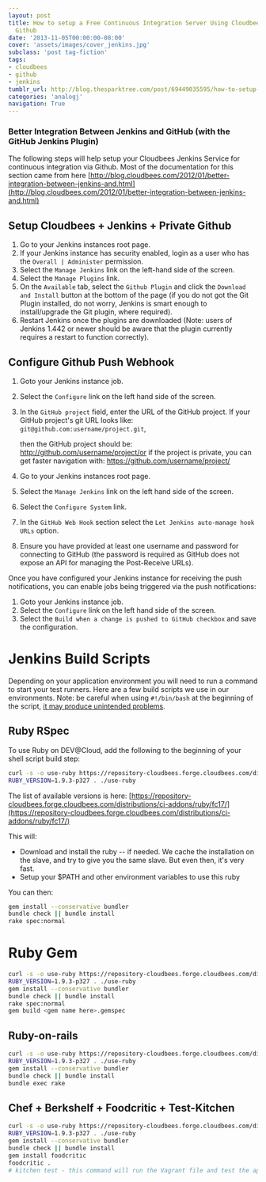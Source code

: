 ```yaml
---
layout: post
title: How to setup a Free Continuous Integration Server Using Cloudbees + Private
  Github
date: '2013-11-05T00:00:00-08:00'
cover: 'assets/images/cover_jenkins.jpg'
subclass: 'post tag-fiction'
tags:
- cloudbees
- github
- jenkins
tumblr_url: http://blog.thesparktree.com/post/69449035595/how-to-setup-a-free-continuous-integration-server
categories: 'analogj'
navigation: True
---
```


### Better Integration Between Jenkins and GitHub (with the GitHub Jenkins Plugin)

The following steps will help setup your Cloudbees Jenkins Service for continuous integration via Github. Most of the documentation for this section came from here [http://blog.cloudbees.com/2012/01/better-integration-between-jenkins-and.html](http://blog.cloudbees.com/2012/01/better-integration-between-jenkins-and.html)


## Setup Cloudbees + Jenkins + Private Github

1. Go to your Jenkins instances root page.
2. If your Jenkins instance has security enabled, login as a user who has the `Overall | Administer` permission.
3. Select the `Manage Jenkins` link on the left-hand side of the screen.
4. Select the `Manage Plugins` link.
5. On the `Available` tab, select the `Github Plugin` and click the `Download and Install` button at the bottom of the page (if you do not got the Git Plugin installed, do not worry, Jenkins is smart enough to install/upgrade the Git plugin, where required).
6. Restart Jenkins once the plugins are downloaded (Note: users of Jenkins 1.442 or newer should be aware that the plugin currently requires a restart to function correctly).

## Configure Github Push Webhook

1. Goto your Jenkins instance job.
2. Select the `Configure` link on the left hand side of the screen.
3. In the `GitHub project` field, enter the URL of the GitHub project. If your GitHub project's git URL looks like: `git@github.com:username/project.git`,

	then the GitHub project should be: http://github.com/username/project/or if the project is private, you can get faster navigation with: https://github.com/username/project/


4. Go to your Jenkins instances root page.
5. Select the `Manage Jenkins` link on the left hand side of the screen.
6. Select the `Configure System` link.
7. In the `GitHub Web Hook` section select the `Let Jenkins auto-manage hook URLs` option.
8. Ensure you have provided at least one username and password for connecting to GitHub (the password is required as GitHub does not expose an API for managing the Post-Receive URLs).

Once you have configured your Jenkins instance for receiving the push notifications, you can enable jobs being triggered via the push notifications:

1. Goto your Jenkins instance job.
2. Select the `Configure` link on the left hand side of the screen.
3. Select the `Build when a change is pushed to GitHub checkbox` and save the configuration.

# Jenkins Build Scripts

Depending on your application environment you will need to run a command to start your test runners. Here are a few build scripts we use in our environments. Note: be careful when using `#!/bin/bash` at the beginning of the script, [it may produce unintended problems](http://stackoverflow.com/questions/11464883/jenkins-succeed-when-unit-test-fails-rails).

## Ruby RSpec
To use Ruby on DEV@Cloud, add the following to the beginning of your shell script build step:

```bash
curl -s -o use-ruby https://repository-cloudbees.forge.cloudbees.com/distributions/ci-addons/ruby/use-ruby
RUBY_VERSION=1.9.3-p327 . ./use-ruby
```

The list of available versions is here: [https://repository-cloudbees.forge.cloudbees.com/distributions/ci-addons/ruby/fc17/](https://repository-cloudbees.forge.cloudbees.com/distributions/ci-addons/ruby/fc17/)

This will:

- Download and install the ruby -- if needed. We cache the installation on the slave, and try to give you the same slave. But even then, it's very fast.
- Setup your $PATH and other environment variables to use this ruby

You can then:

```bash
gem install --conservative bundler
bundle check || bundle install
rake spec:normal
```

# Ruby Gem

```bash
curl -s -o use-ruby https://repository-cloudbees.forge.cloudbees.com/distributions/ci-addons/ruby/use-ruby
RUBY_VERSION=1.9.3-p327 . ./use-ruby
gem install --conservative bundler
bundle check || bundle install
rake spec:normal
gem build <gem name here>.gemspec
```

## Ruby-on-rails

```bash
curl -s -o use-ruby https://repository-cloudbees.forge.cloudbees.com/distributions/ci-addons/ruby/use-ruby
RUBY_VERSION=1.9.3-p327 . ./use-ruby
gem install --conservative bundler
bundle check || bundle install
bundle exec rake
```

## Chef + Berkshelf + Foodcritic + Test-Kitchen

```bash
curl -s -o use-ruby https://repository-cloudbees.forge.cloudbees.com/distributions/ci-addons/ruby/use-ruby
RUBY_VERSION=1.9.3-p327 . ./use-ruby
gem install --conservative bundler
bundle check || bundle install
gem install foodcritic
foodcritic .
# kitchen test - this command will run the Vagrant file and test the application, can take a very long time. should only be uncommented when required.
```